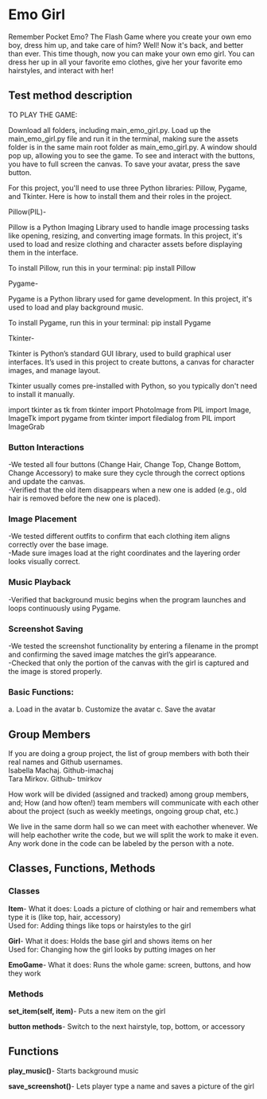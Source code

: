 
# Emo Girl 


Remember Pocket Emo? The Flash Game where you create your own emo boy, dress him up, and take care of him? Well! Now it's back, and better than ever. This time though, now you can make your own emo girl. You can dress her up in all your favorite emo clothes, give her your favorite emo hairstyles, and interact with her!

## Test method description

TO PLAY THE GAME:

Download all folders, including main_emo_girl.py. Load up the main_emo_girl.py file and run it in the terminal, making sure the assets folder is in the same main root folder as main_emo_girl.py. A window should pop up, allowing you to see the game. To see and interact with the buttons, you have to full screen the canvas. To save your avatar, press the save button. 

For this project, you'll need to use three Python libraries: Pillow, Pygame, and Tkinter. Here is how to install them and their 
roles in the project.

Pillow(PIL)-

Pillow is a Python Imaging Library used to handle image processing tasks like opening, resizing, and converting image formats.
In this project, it's used to load and resize clothing and character assets before displaying them in the interface.

To install Pillow, run this in your terminal:
pip install Pillow

Pygame-

Pygame is a Python library used for game development. In this project, it's used to load and play background music.

To install Pygame, run this in your terminal:
pip install Pygame

Tkinter-

Tkinter is Python’s standard GUI library, used to build graphical user interfaces. It’s used in this project to create buttons, 
a canvas for character images, and manage layout.

Tkinter usually comes pre-installed with Python, so you typically don't need to install it manually.

import tkinter as tk
from tkinter import PhotoImage
from PIL import Image, ImageTk
import pygame
from tkinter import filedialog
from PIL import ImageGrab
### Button Interactions
 -We tested all four buttons (Change Hair, Change Top, Change Bottom, Change Accessory) to make sure they cycle through the correct options and update the canvas.<br>
 -Verified that the old item disappears when a new one is added (e.g., old hair is removed before the new one is placed).<br>

### Image Placement
 -We tested different outfits to confirm that each clothing item aligns correctly over the base image.<br>
 -Made sure images load at the right coordinates and the layering order looks visually correct.<br>

### Music Playback
 -Verified that background music begins when the program launches and loops continuously using Pygame.

### Screenshot Saving
 -We tested the screenshot functionality by entering a filename in the prompt and confirming the saved image matches the girl’s appearance.<br>
 -Checked that only the portion of the canvas with the girl is captured and the image is stored properly.

### Basic Functions: 
a. Load in the avatar 
b. Customize the avatar 
c. Save the avatar  

## Group Members
If you are doing a group project, the list of group members with both their real names and Github usernames. <br>
Isabella Machaj. Github-imachaj <br>
Tara Mirkov. Github- tmirkov


How work will be divided (assigned and tracked) among group members, and; How (and how often!) team members will communicate with each other about the project (such as weekly meetings, ongoing group chat, etc.) 

We live in the same dorm hall so we can meet with eachother whenever. We will help eachother write the code, but we will split the work to make it even. Any work done in the code can be labeled by the person with a note.

## Classes, Functions, Methods

### Classes

**Item**-
What it does: Loads a picture of clothing or hair and remembers what type it is (like top, hair, accessory) <br>
Used for: Adding things like tops or hairstyles to the girl <br>

**Girl**-
What it does: Holds the base girl and shows items on her <br>
Used for: Changing how the girl looks by putting images on her <br>

**EmoGame**-
What it does: Runs the whole game: screen, buttons, and how they work <br>

### Methods

**set_item(self, item)**-
Puts a new item on the girl <br>

**button methods**-
Switch to the next hairstyle, top, bottom, or accessory <br>

## Functions

**play_music()**-
Starts background music <br>

**save_screenshot()**-
Lets player type a name and saves a picture of the girl
